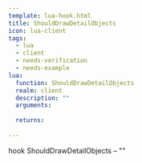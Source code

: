 ```yaml
---
template: lua-hook.html
title: ShouldDrawDetailObjects
icon: lua-client
tags:
  - lua
  - client
  - needs-verification
  - needs-example
lua:
  function: ShouldDrawDetailObjects
  realm: client
  description: ""
  arguments:
  
  returns:
    
---
```


<div class="lua__search__keywords">
hook ShouldDrawDetailObjects &#x2013; ""
</div>
